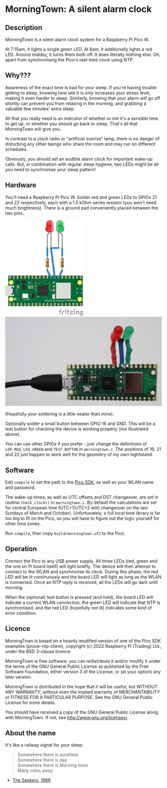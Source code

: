 MorningTown: A silent alarm clock
=================================

Description
-----------

MorningTown is a silent alarm clock system for a Raspberry Pi Pico W.

At 7:15am, it lights a single green LED.  At 8am, it additionally lights a red
LED.  Around midday, it turns them both off.  It does literally nothing else.
Oh, apart from synchronising the Pico's real-time clock using NTP.


Why???
------

Awareness of the exact time is bad for your sleep.  If you're having trouble
getting to sleep, knowing how late it is only increases your stress level,
making it even harder to sleep.  Similarly, knowing that your alarm will go off
shortly can prevent you from relaxing in the morning, and grabbing a valuable
few minutes' extra sleep.

All that you really need is an indicator of whether or not it's a sensible time
to get up, or whether you should go back to sleep.  That's all that MorningTown
will give you.

In contrast to a clock radio or "artificial sunrise" lamp, there is no danger
of disturbing any other beings who share the room and may run on different
schedules.

Obviously, you should set an audible alarm clock for important wake-up calls.
But, in combination with regular sleep hygiene, two LEDs might be all you need
to synchronise your sleep pattern!


Hardware
--------

You'll need a Raspberry Pi Pico W.  Solder red and green LEDs to GPIOs 21 and
22 respectively, each with a 1.5 kOhm series resistor (you won't need much
brightness).  There is a ground pad conveniently placed between the two pins.

![Circuit diagram](circuit.png)    ![Photo](photo.jpg)

(Hopefully your soldering is a little neater than mine).

Optionally solder a small button between GPIO 16 and GND.  This will be a test
button for checking the device is working properly (not illustrated above).

You can use other GPIOs if you prefer - just change the definitions of
`LED_RED`, `LED_GREEN` and `TEST_BUTTON` in `morningtown.c`.  The positions of
16, 21 and 22 just happen to work well for the geometry of my own nightstand.


Software
--------

Edit `compile` to set the path to the [Pico SDK](https://github.com/raspberrypi/pico-sdk),
as well as your WLAN name and password.

The wake-up times, as well as UTC offsets and DST changeover, are set in
routine `check_clock()` in `morningtown.c`.  By default the calculations are
set for central European time (UTC+1/UTC+2 with changeover on the last Sundays
of March and October).  Unfortunately, a full local time library is far too big
to fit on the Pico, so you will have to figure out the logic yourself for other
time zones.

Run `compile`, then copy `build/morningtown.uf2` to the Pico.


Operation
---------

Connect the Pico to any USB power supply.  All three LEDs (red, green and the
one on Pi board itself) will light briefly.  The device will then attempt to
connect to the WLAN and synchronise its clock.  During this phase, the red LED
will be lit continuously and the board LED will light as long as the WLAN is
connected.  Once an NTP reply is received, all the LEDs will go dark until
morning.

When the (optional) test button is pressed (and held), the board LED will
indicate a current WLAN connection, the green LED will indicate that NTP is
synchronised, and the red LED (hopefully not lit) indicates some kind of error
condition.


Licence
-------

MorningTown is based on a heavily modified version of one of the Pico SDK
examples (picow-ntp-client), copyright (c) 2022 Raspberry Pi (Trading) Ltd.,
under the BSD 3-clause licence.

MorningTown is free software: you can redistribute it and/or modify it under the
terms of the GNU General Public License as published by the Free Software
Foundation, either version 3 of the License, or (at your option) any later
version.

MorningTown is distributed in the hope that it will be useful, but WITHOUT ANY
WARRANTY; without even the implied warranty of MERCHANTABILITY or FITNESS FOR A
PARTICULAR PURPOSE.  See the GNU General Public License for more details.

You should have received a copy of the GNU General Public License along with
MorningTown.  If not, see <http://www.gnu.org/licenses/>.


About the name
--------------

It's like a railway signal for your sleep:

> Somewhere there is sunshine  
> Somewhere there is day  
> Somewhere there is Morning town  
> Many miles away

- [The Seekers, 1966](https://www.youtube.com/watch?v=lsqNcZ1JqW8)
